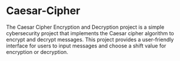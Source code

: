 # Caesar-Cipher
The Caesar Cipher Encryption and Decryption project is a simple cybersecurity project that implements the Caesar cipher algorithm to encrypt and decrypt messages. This project provides a user-friendly interface for users to input messages and choose a shift value for encryption or decryption.
